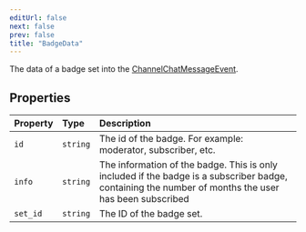 ```yaml
---
editUrl: false
next: false
prev: false
title: "BadgeData"
---
```


The data of a badge set into the [ChannelChatMessageEvent](../../api/eventsub/interfaces/channelchatmessageevent).

## Properties

| Property | Type | Description |
| :------ | :------ | :------ |
| `id` | `string` | The id of the badge. For example: moderator, subscriber, etc. |
| `info` | `string` | The information of the badge. This is only included if the badge is a subscriber badge, containing the number of months the user has been subscribed |
| `set_id` | `string` | The ID of the badge set. |
